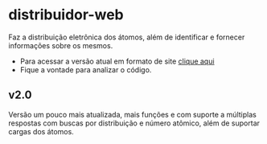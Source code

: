 # distribuidor-web
Faz a distribuição eletrônica dos átomos, além de identificar e fornecer informações sobre os mesmos.
* Para acessar a versão atual em formato de site [clique aqui](https://arthurlobopro.github.io/distribuidor-web/)
* Fique a vontade para analizar o código.

## v2.0
Versão um pouco mais atualizada, mais funções e com suporte a múltiplas respostas com buscas por distribuição e número atômico, além de suportar cargas dos átomos.